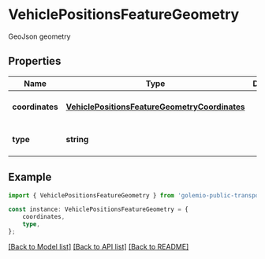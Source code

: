 # VehiclePositionsFeatureGeometry

GeoJson geometry

## Properties

Name | Type | Description | Notes
------------ | ------------- | ------------- | -------------
**coordinates** | [**VehiclePositionsFeatureGeometryCoordinates**](VehiclePositionsFeatureGeometryCoordinates.md) |  | [optional] [default to undefined]
**type** | **string** |  | [optional] [default to undefined]

## Example

```typescript
import { VehiclePositionsFeatureGeometry } from 'golemio-public-transport-api';

const instance: VehiclePositionsFeatureGeometry = {
    coordinates,
    type,
};
```

[[Back to Model list]](../README.md#documentation-for-models) [[Back to API list]](../README.md#documentation-for-api-endpoints) [[Back to README]](../README.md)
